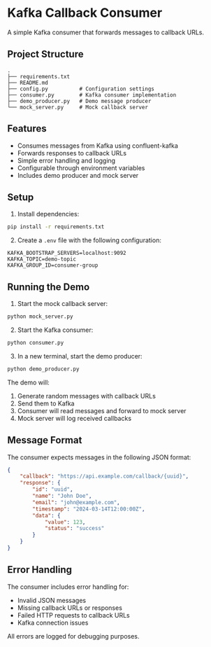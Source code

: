 # Kafka Callback Consumer

A simple Kafka consumer that forwards messages to callback URLs.

## Project Structure

```
.
├── requirements.txt
├── README.md
├── config.py          # Configuration settings
├── consumer.py        # Kafka consumer implementation
├── demo_producer.py   # Demo message producer
└── mock_server.py     # Mock callback server
```

## Features

- Consumes messages from Kafka using confluent-kafka
- Forwards responses to callback URLs
- Simple error handling and logging
- Configurable through environment variables
- Includes demo producer and mock server

## Setup

1. Install dependencies:
```bash
pip install -r requirements.txt
```

2. Create a `.env` file with the following configuration:
```
KAFKA_BOOTSTRAP_SERVERS=localhost:9092
KAFKA_TOPIC=demo-topic
KAFKA_GROUP_ID=consumer-group
```

## Running the Demo

1. Start the mock callback server:
```bash
python mock_server.py
```

2. Start the Kafka consumer:
```bash
python consumer.py
```

3. In a new terminal, start the demo producer:
```bash
python demo_producer.py
```

The demo will:
1. Generate random messages with callback URLs
2. Send them to Kafka
3. Consumer will read messages and forward to mock server
4. Mock server will log received callbacks

## Message Format

The consumer expects messages in the following JSON format:
```json
{
    "callback": "https://api.example.com/callback/{uuid}",
    "response": {
        "id": "uuid",
        "name": "John Doe",
        "email": "john@example.com",
        "timestamp": "2024-03-14T12:00:00Z",
        "data": {
            "value": 123,
            "status": "success"
        }
    }
}
```

## Error Handling

The consumer includes error handling for:
- Invalid JSON messages
- Missing callback URLs or responses
- Failed HTTP requests to callback URLs
- Kafka connection issues

All errors are logged for debugging purposes. 